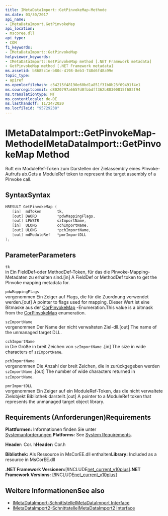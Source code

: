```yaml
---
title: IMetaDataImport::GetPinvokeMap-Methode
ms.date: 03/30/2017
api_name:
- IMetaDataImport.GetPinvokeMap
api_location:
- mscoree.dll
api_type:
- COM
f1_keywords:
- IMetaDataImport::GetPinvokeMap
helpviewer_keywords:
- IMetaDataImport::GetPinvokeMap method [.NET Framework metadata]
- GetPinvokeMap method [.NET Framework metadata]
ms.assetid: b8685c1e-b80c-4198-8eb3-748d6f48a99e
topic_type:
- apiref
ms.openlocfilehash: c34215f48190e60bd1a851f31b8b23f09491f4e1
ms.sourcegitcommit: d8020797a6657d0fbbdff362b80300815f682f94
ms.translationtype: MT
ms.contentlocale: de-DE
ms.lasthandoff: 11/24/2020
ms.locfileid: "95729238"
---
```

# <a name="imetadataimportgetpinvokemap-method"></a><span data-ttu-id="64719-102">IMetaDataImport::GetPinvokeMap-Methode</span><span class="sxs-lookup"><span data-stu-id="64719-102">IMetaDataImport::GetPinvokeMap Method</span></span>

<span data-ttu-id="64719-103">Ruft ein ModuleRef-Token zum Darstellen der Zielassembly eines PInvoke-Aufrufs ab.</span><span class="sxs-lookup"><span data-stu-id="64719-103">Gets a ModuleRef token to represent the target assembly of a PInvoke call.</span></span>  
  
## <a name="syntax"></a><span data-ttu-id="64719-104">Syntax</span><span class="sxs-lookup"><span data-stu-id="64719-104">Syntax</span></span>  
  
```cpp  
HRESULT GetPinvokeMap (  
   [in]  mdToken       tk,  
   [out] DWORD         *pdwMappingFlags,  
   [out] LPWSTR        szImportName,  
   [in]  ULONG         cchImportName,  
   [out] ULONG         *pchImportName,  
   [out] mdModuleRef   *pmrImportDLL  
);  
```  
  
## <a name="parameters"></a><span data-ttu-id="64719-105">Parameter</span><span class="sxs-lookup"><span data-stu-id="64719-105">Parameters</span></span>  

 `tk`  
 <span data-ttu-id="64719-106">in Ein FieldDef-oder MethodDef-Token, für das die PInvoke-Mapping-Metadaten zu erhalten sind.</span><span class="sxs-lookup"><span data-stu-id="64719-106">[in] A FieldDef or MethodDef token to get the PInvoke mapping metadata for.</span></span>  
  
 `pdwMappingFlags`  
 <span data-ttu-id="64719-107">vorgenommen Ein Zeiger auf Flags, die für die Zuordnung verwendet werden.</span><span class="sxs-lookup"><span data-stu-id="64719-107">[out] A pointer to flags used for mapping.</span></span> <span data-ttu-id="64719-108">Dieser Wert ist eine Bitmaske aus der [CorPinvokeMap](corpinvokemap-enumeration.md) -Enumeration.</span><span class="sxs-lookup"><span data-stu-id="64719-108">This value is a bitmask from the [CorPinvokeMap](corpinvokemap-enumeration.md) enumeration.</span></span>  
  
 `szImportName`  
 <span data-ttu-id="64719-109">vorgenommen Der Name der nicht verwalteten Ziel-dll.</span><span class="sxs-lookup"><span data-stu-id="64719-109">[out] The name of the unmanaged target DLL.</span></span>  
  
 `cchImportName`  
 <span data-ttu-id="64719-110">in Die Größe in breit Zeichen von `szImportName` .</span><span class="sxs-lookup"><span data-stu-id="64719-110">[in] The size in wide characters of `szImportName`.</span></span>  
  
 `pchImportName`  
 <span data-ttu-id="64719-111">vorgenommen Die Anzahl der breit Zeichen, die in zurückgegeben werden `szImportName` .</span><span class="sxs-lookup"><span data-stu-id="64719-111">[out] The number of wide characters returned in `szImportName`.</span></span>  
  
 `pmrImportDLL`  
 <span data-ttu-id="64719-112">vorgenommen Ein Zeiger auf ein ModuleRef-Token, das die nicht verwaltete Zielobjekt Bibliothek darstellt.</span><span class="sxs-lookup"><span data-stu-id="64719-112">[out] A pointer to a ModuleRef token that represents the unmanaged target object library.</span></span>  
  
## <a name="requirements"></a><span data-ttu-id="64719-113">Requirements (Anforderungen)</span><span class="sxs-lookup"><span data-stu-id="64719-113">Requirements</span></span>  

 <span data-ttu-id="64719-114">**Plattformen:** Informationen finden Sie unter [Systemanforderungen](../../get-started/system-requirements.md).</span><span class="sxs-lookup"><span data-stu-id="64719-114">**Platforms:** See [System Requirements](../../get-started/system-requirements.md).</span></span>  
  
 <span data-ttu-id="64719-115">**Header:** Cor. h</span><span class="sxs-lookup"><span data-stu-id="64719-115">**Header:** Cor.h</span></span>  
  
 <span data-ttu-id="64719-116">**Bibliothek:** Als Ressource in MsCorEE.dll enthalten</span><span class="sxs-lookup"><span data-stu-id="64719-116">**Library:** Included as a resource in MsCorEE.dll</span></span>  
  
 <span data-ttu-id="64719-117">**.NET Framework Versionen:**[!INCLUDE[net_current_v10plus](../../../../includes/net-current-v10plus-md.md)]</span><span class="sxs-lookup"><span data-stu-id="64719-117">**.NET Framework Versions:** [!INCLUDE[net_current_v10plus](../../../../includes/net-current-v10plus-md.md)]</span></span>  
  
## <a name="see-also"></a><span data-ttu-id="64719-118">Weitere Informationen</span><span class="sxs-lookup"><span data-stu-id="64719-118">See also</span></span>

- [<span data-ttu-id="64719-119">IMetaDataImport-Schnittstelle</span><span class="sxs-lookup"><span data-stu-id="64719-119">IMetaDataImport Interface</span></span>](imetadataimport-interface.md)
- [<span data-ttu-id="64719-120">IMetaDataImport2-Schnittstelle</span><span class="sxs-lookup"><span data-stu-id="64719-120">IMetaDataImport2 Interface</span></span>](imetadataimport2-interface.md)

